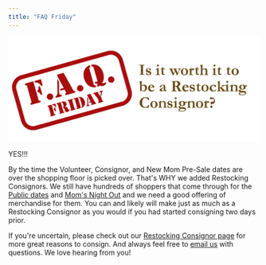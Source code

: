 ```yaml
---
title: "FAQ Friday"
---
```


![](/img/blog/FAQ_Fridays_Restocking.png)

YES!!!

By the time the Volunteer, Consignor, and New Mom Pre-Sale dates are over the shopping floor is picked over. That's WHY we added Restocking Consignors. We still have hundreds of shoppers that come through for the [Public dates](/events/) and [Mom's Night Out](/shoppers/moms-night-out/) and we need a good offering of merchandise for them. You can and likely will make just as much as a Restocking Consignor as you would if you had started consigning two days prior.

If you're uncertain, please check out our [Restocking Consignor page](/consignors/restocking-consignors/) for more great reasons to consign. And always feel free to [email us](mailto:info@boutiqueforaweek.com) with questions. We love hearing from you!
